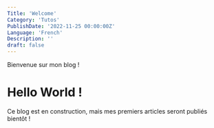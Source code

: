 ```yaml
---
Title: 'Welcome'
Category: 'Tutos'
PublishDate: '2022-11-25 00:00:00Z'
Language: 'French'
Description: ''
draft: false
---
```

Bienvenue sur mon blog !
<!--more-->

# Hello World !

Ce blog est en construction, mais mes premiers articles seront publiés bientôt !
